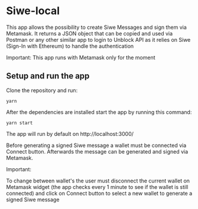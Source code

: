 # Siwe-local

This app allows the possibility to create Siwe Messages and sign them via Metamask. 
It returns a JSON object that can be copied and used via Postman or any other similar app to login
to Unblock API as it relies on Siwe (Sign-In with Ethereum) to handle the authentication

Important: This app runs with Metamask only for the moment

## Setup and run the app

Clone the repository and run:

```
yarn
```

After the dependencies are installed start the app by running this command:

```
yarn start
```

The app will run by default on http://localhost:3000/

Before generating a signed Siwe message a wallet must be connected via Connect button. 
Afterwards the message can be generated and signed via Metamask.

Important:

To change between wallet's the user must disconnect the current wallet on Metamask widget 
(the app checks every 1 minute to see if the wallet is still connected) and click on Connect button to 
select a new wallet to generate a signed Siwe message